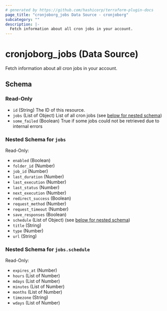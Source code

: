 ```yaml
---
# generated by https://github.com/hashicorp/terraform-plugin-docs
page_title: "cronjoborg_jobs Data Source - cronjoborg"
subcategory: ""
description: |-
  Fetch information about all cron jobs in your account.
---
```


# cronjoborg_jobs (Data Source)

Fetch information about all cron jobs in your account.



<!-- schema generated by tfplugindocs -->
## Schema

### Read-Only

- `id` (String) The ID of this resource.
- `jobs` (List of Object) List of all cron jobs (see [below for nested schema](#nestedatt--jobs))
- `some_failed` (Boolean) True if some jobs could not be retrieved due to internal errors

<a id="nestedatt--jobs"></a>
### Nested Schema for `jobs`

Read-Only:

- `enabled` (Boolean)
- `folder_id` (Number)
- `job_id` (Number)
- `last_duration` (Number)
- `last_execution` (Number)
- `last_status` (Number)
- `next_execution` (Number)
- `redirect_success` (Boolean)
- `request_method` (Number)
- `request_timeout` (Number)
- `save_responses` (Boolean)
- `schedule` (List of Object) (see [below for nested schema](#nestedobjatt--jobs--schedule))
- `title` (String)
- `type` (Number)
- `url` (String)

<a id="nestedobjatt--jobs--schedule"></a>
### Nested Schema for `jobs.schedule`

Read-Only:

- `expires_at` (Number)
- `hours` (List of Number)
- `mdays` (List of Number)
- `minutes` (List of Number)
- `months` (List of Number)
- `timezone` (String)
- `wdays` (List of Number)
